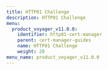 ```yaml
---
title: HTTP01 Challenge
description: HTTP01 Challenge
menu:
  product_voyager_v11.0.0:
    identifier: http01-cert-manager
    parent: cert-manager-guides
    name: HTTP01 Challenge
    weight: 20
menu_name: product_voyager_v11.0.0
---
```


